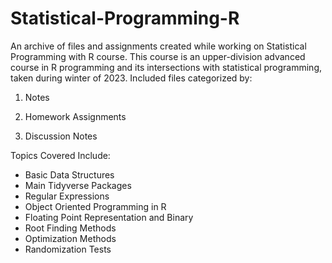 # Statistical-Programming-R

An archive of files and assignments created while working on Statistical Programming with R course. This course is an upper-division advanced course in R programming and its intersections with statistical programming, taken during winter of 2023. Included files categorized by:

1. Notes

2. Homework Assignments

3. Discussion Notes


Topics Covered Include:
- Basic Data Structures
- Main Tidyverse Packages
- Regular Expressions
- Object Oriented Programming in R
- Floating Point Representation and Binary
- Root Finding Methods
- Optimization Methods
- Randomization Tests
